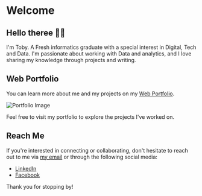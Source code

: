 # Welcome

## Hello theree 👋🙌

I'm Toby. A Fresh informatics graduate with a special interest in Digital, Tech and Data. I'm passionate about working with Data and analytics, and I love sharing my knowledge through projects and writing.

## Web Portfolio

You can learn more about me and my projects on my [Web Portfolio](https://tobiadnan.github.io/).

![Portfolio Image](https://tobiadnan.github.io/content/Screenshot%202023-08-23%20144738.png)

Feel free to visit my portfolio to explore the projects I've worked on.

## Reach Me

If you're interested in connecting or collaborating, don't hesitate to reach out to me via [my email](mailto:thobisaha@gmail.com) or through the following social media:

- [LinkedIn](https://www.linkedin.com/in/tobyadnan/)
- [Facebook](https://web.facebook.com/thobysaha/)

Thank you for stopping by!
